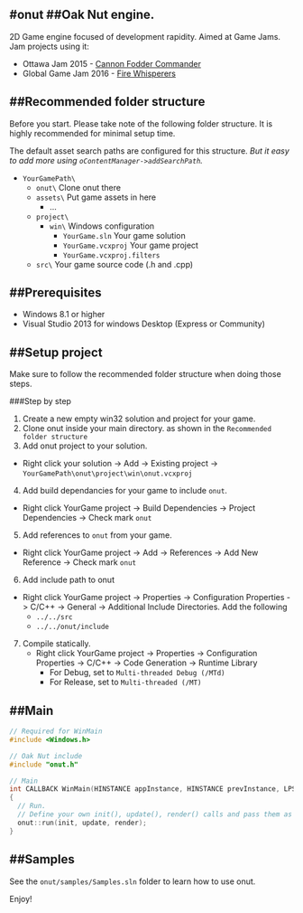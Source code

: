 #onut
##Oak Nut engine.
---
2D Game engine focused of development rapidity. Aimed at Game Jams.
Jam projects using it:

* Ottawa Jam 2015 - [Cannon Fodder Commander ](https://www.youtube.com/watch?v=Jac9r32uIv0)
* Global Game Jam 2016 - [Fire Whisperers ](https://www.youtube.com/watch?v=SWgFVMk5f2Q)

##Recommended folder structure
---
Before you start. Please take note of the following folder structure. It is highly recommended for minimal setup time.

The default asset search paths are configured for this structure. _But it easy to add more using `oContentManager->addSearchPath`._

* `YourGamePath\`
  * `onut\` Clone onut there
  * `assets\` Put game assets in here
    * ...
  * `project\`
    * `win\` Windows configuration
      * `YourGame.sln` Your game solution
      * `YourGame.vcxproj` Your game project
      * `YourGame.vcxproj.filters`
  * `src\` Your game source code (.h and .cpp)

##Prerequisites
---
* Windows 8.1 or higher
* Visual Studio 2013 for windows Desktop (Express or Community)

##Setup project
---
Make sure to follow the recommended folder structure when doing those steps.

###Step by step
1. Create a new empty win32 solution and project for your game.
2. Clone onut inside your main directory. as shown in the `Recommended folder structure`
3. Add onut project to your solution.
  * Right click your solution -> Add -> Existing project -> `YourGamePath\onut\project\win\onut.vcxproj`
4. Add build dependancies for your game to include `onut`.
  * Right click YourGame project -> Build Dependencies -> Project Dependencies -> Check mark `onut`
5. Add references to `onut` from your game.
  * Right click YourGame project -> Add -> References -> Add New Reference -> Check mark `onut`
6. Add include path to onut
  * Right click YourGame project -> Properties -> Configuration Properties -> C/C++ -> General -> Additional Include Directories. Add the following
    * `../../src`
    * `../../onut/include`
7. Compile statically.
    * Right click YourGame project -> Properties -> Configuration Properties -> C/C++ -> Code Generation -> Runtime Library
        * For Debug, set to `Multi-threaded Debug (/MTd)`
        * For Release, set to `Multi-threaded (/MT)`

##Main
---
```cpp
// Required for WinMain
#include <Windows.h>

// Oak Nut include
#include "onut.h"

// Main
int CALLBACK WinMain(HINSTANCE appInstance, HINSTANCE prevInstance, LPSTR cmdLine, int cmdCount)
{
  // Run. 
  // Define your own init(), update(), render() calls and pass them as parameters.
  onut::run(init, update, render);
}
```

##Samples
---
See the `onut/samples/Samples.sln` folder to learn how to use onut.

Enjoy!
